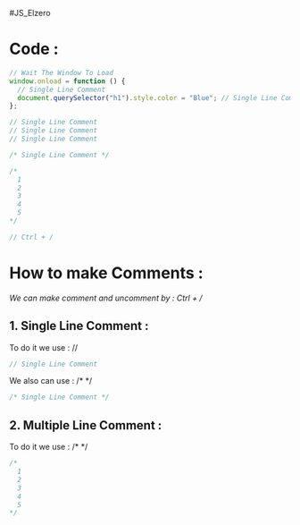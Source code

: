 #JS_Elzero 
# Code :

```js
// Wait The Window To Load
window.onload = function () {
  // Single Line Comment
  document.querySelector("h1").style.color = "Blue"; // Single Line Comment
};

// Single Line Comment
// Single Line Comment
// Single Line Comment

/* Single Line Comment */

/*
  1
  2
  3
  4
  5
*/

// Ctrl + /
```

# How to make Comments :

*We can make comment and uncomment by : Ctrl + /*
## 1. Single Line Comment : 
  To do it we use : //
```js
// Single Line Comment
```
We also can use :  /* \*/
```js
/* Single Line Comment */
```
## 2. Multiple Line Comment : 
  To do it we use :  /* \*/
```js
/*
  1
  2
  3
  4
  5
*/
```

